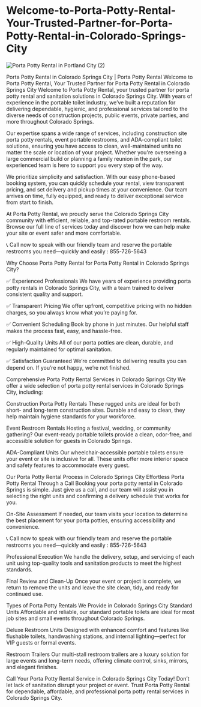 # Welcome-to-Porta-Potty-Rental-Your-Trusted-Partner-for-Porta-Potty-Rental-in-Colorado-Springs-City

![Porta Potty Rental in Portland City (2)](https://github.com/user-attachments/assets/e8dd36d8-6e74-4aa9-b272-79e4b09765be)


Porta Potty Rental in Colorado Springs City | Porta Potty Rental
Welcome to Porta Potty Rental, Your Trusted Partner for Porta Potty Rental in Colorado Springs City
Welcome to Porta Potty Rental, your trusted partner for porta potty rental and sanitation solutions in Colorado Springs City. With years of experience in the portable toilet industry, we’ve built a reputation for delivering dependable, hygienic, and professional services tailored to the diverse needs of construction projects, public events, private parties, and more throughout Colorado Springs.

Our expertise spans a wide range of services, including construction site porta potty rentals, event portable restrooms, and ADA-compliant toilet solutions, ensuring you have access to clean, well-maintained units no matter the scale or location of your project. Whether you're overseeing a large commercial build or planning a family reunion in the park, our experienced team is here to support you every step of the way.

We prioritize simplicity and satisfaction. With our easy phone-based booking system, you can quickly schedule your rental, view transparent pricing, and set delivery and pickup times at your convenience. Our team arrives on time, fully equipped, and ready to deliver exceptional service from start to finish.

At Porta Potty Rental, we proudly serve the Colorado Springs City community with efficient, reliable, and top-rated portable restroom rentals. Browse our full line of services today and discover how we can help make your site or event safer and more comfortable.

📞 Call now to speak with our friendly team and reserve the portable restrooms you need—quickly and easily : 855-726-5643

Why Choose Porta Potty Rental for Porta Potty Rental in Colorado Springs City?

✅ Experienced Professionals
We have years of experience providing porta potty rentals in Colorado Springs City, with a team trained to deliver consistent quality and support.

✅ Transparent Pricing
We offer upfront, competitive pricing with no hidden charges, so you always know what you’re paying for.

✅ Convenient Scheduling
Book by phone in just minutes. Our helpful staff makes the process fast, easy, and hassle-free.

✅ High-Quality Units
All of our porta potties are clean, durable, and regularly maintained for optimal sanitation.

✅ Satisfaction Guaranteed
We’re committed to delivering results you can depend on. If you’re not happy, we’re not finished.

Comprehensive Porta Potty Rental Services in Colorado Springs City
We offer a wide selection of porta potty rental services in Colorado Springs City, including:

Construction Porta Potty Rentals
These rugged units are ideal for both short- and long-term construction sites. Durable and easy to clean, they help maintain hygiene standards for your workforce.

Event Restroom Rentals
Hosting a festival, wedding, or community gathering? Our event-ready portable toilets provide a clean, odor-free, and accessible solution for guests in Colorado Springs.

ADA-Compliant Units
Our wheelchair-accessible portable toilets ensure your event or site is inclusive for all. These units offer more interior space and safety features to accommodate every guest.

Our Porta Potty Rental Process in Colorado Springs City
Effortless Porta Potty Rental Through a Call
Booking your porta potty rental in Colorado Springs is simple. Just give us a call, and our team will assist you in selecting the right units and confirming a delivery schedule that works for you.

On-Site Assessment
If needed, our team visits your location to determine the best placement for your porta potties, ensuring accessibility and convenience.

📞 Call now to speak with our friendly team and reserve the portable restrooms you need—quickly and easily : 855-726-5643

Professional Execution
We handle the delivery, setup, and servicing of each unit using top-quality tools and sanitation products to meet the highest standards.

Final Review and Clean-Up
Once your event or project is complete, we return to remove the units and leave the site clean, tidy, and ready for continued use.

Types of Porta Potty Rentals We Provide in Colorado Springs City
Standard Units
Affordable and reliable, our standard portable toilets are ideal for most job sites and small events throughout Colorado Springs.

Deluxe Restroom Units
Designed with enhanced comfort and features like flushable toilets, handwashing stations, and internal lighting—perfect for VIP guests or formal events.

Restroom Trailers
Our multi-stall restroom trailers are a luxury solution for large events and long-term needs, offering climate control, sinks, mirrors, and elegant finishes.

Call Your Porta Potty Rental Service in Colorado Springs City Today!
Don’t let lack of sanitation disrupt your project or event. Trust Porta Potty Rental for dependable, affordable, and professional porta potty rental services in Colorado Springs City.

